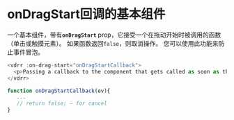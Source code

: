 # onDragStart回调的基本组件

一个基本组件，带有<b>`onDragStart` </b> prop，它接受一个在拖动开始时被调用的函数（单击或触摸元素）。 如果函数返回`false`，则取消操作。 您可以使用此功能来防止事件冒泡。

~~~js
<vdrr :on-drag-start="onDragStartCallback">
  <p>Passing a callback to the component that gets called as soon as the component is clicked.</p>
</vdrr>

function onDragStartCallback(ev){
   ...
   // return false; — for cancel
}
~~~

